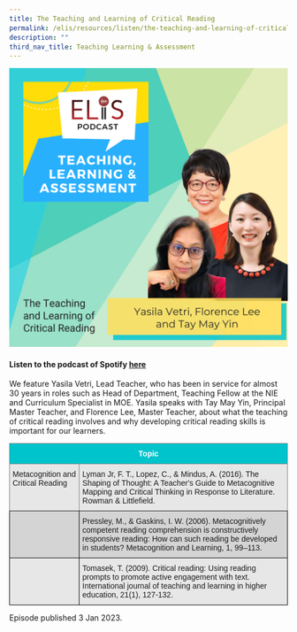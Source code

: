 ```yaml
---
title: The Teaching and Learning of Critical Reading
permalink: /elis/resources/listen/the-teaching-and-learning-of-critical-reading/
description: ""
third_nav_title: Teaching Learning & Assessment
---
```



![](/images/cover-art-with-titles-and-names-(1).png)

#### Listen to the podcast of Spotify [here](https://open.spotify.com/episode/2kO16WYsxE9Rc5rpsFuWRR?go=1&sp_cid=fb89c5c9cad1419ddb84b19369d51b8f&utm_source=embed_player_p&utm_medium=desktop&nd=1)

We feature Yasila Vetri, Lead Teacher, who has been in service for almost 30 years in roles such as Head of Department, Teaching Fellow at the NIE and Curriculum Specialist in MOE. Yasila speaks with Tay May Yin, Principal Master Teacher, and Florence Lee, Master Teacher, about what the teaching of critical reading involves and why developing critical reading skills is important for our learners.

<style type="text/css">
.tg  {border-collapse:collapse;border-spacing:0;}
.tg td{border-color:black;border-style:solid;border-width:1px;font-family:Arial, sans-serif;font-size:14px;
  overflow:hidden;padding:10px 5px;word-break:normal;}
.tg th{border-color:black;border-style:solid;border-width:1px;font-family:Arial, sans-serif;font-size:14px;
  font-weight:normal;overflow:hidden;padding:10px 5px;word-break:normal;}
.tg .tg-ag2m{background-color:#E7E7E7;text-align:left;vertical-align:top}
.tg .tg-gip3{background-color:#E7E7E7;border-color:inherit;text-align:left;vertical-align:top}
.tg .tg-otuj{background-color:#00C4CC;border-color:inherit;color:#FFF;font-weight:bold;text-align:center;vertical-align:middle}
.tg .tg-rfng{background-color:#D4D4D4;text-align:left;vertical-align:top}
</style>
<table class="tg">
<thead>
  <tr>
    <th class="tg-otuj" colspan="2"><span style="font-weight:600;color:#FFF;background-color:#00C4CC">Topic</span></th>
  </tr>
</thead>
<tbody>
  <tr>
    <td class="tg-gip3">Metacognition and Critical Reading</td>
    <td class="tg-gip3">Lyman Jr, F. T., Lopez, C., &amp; Mindus, A. (2016). The Shaping of Thought: A Teacher's Guide to Metacognitive Mapping and Critical Thinking in Response to Literature. Rowman &amp; Littlefield.</td>
  </tr>
  <tr>
    <td class="tg-rfng"> </td>
    <td class="tg-rfng">Pressley, M., &amp; Gaskins, I. W. (2006). Metacognitively competent reading comprehension is constructively responsive reading: How can such reading be developed in students? Metacognition and Learning, 1, 99–113.</td>
  </tr>
  <tr>
    <td class="tg-ag2m"> </td>
    <td class="tg-ag2m">Tomasek, T. (2009). Critical reading: Using reading prompts to promote active engagement with text. International journal of teaching and learning in higher education, 21(1), 127-132.</td>
  </tr>
</tbody>
</table>

Episode published 3 Jan 2023.